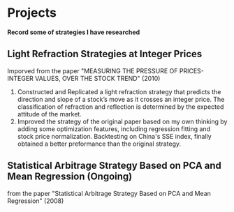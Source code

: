 # Projects
**Record some of strategies I have researched**

## Light Refraction Strategies at Integer Prices
Imporved from the paper "MEASURING THE PRESSURE OF PRICES-INTEGER VALUES, OVER THE STOCK TREND" (2010)<br>
1. Constructed and Replicated a light refraction strategy that predicts the direction and slope of a stock’s move as it crosses an integer price. The classification of refraction and reflection is determined by the expected attitude of the market.
2. Improved the strategy of the original paper based on my own thinking by adding some optimization features, including regression fitting and stock price normalization. Backtesting on China's SSE index, finally obtained a better preformance than the original strategy.



## Statistical Arbitrage Strategy Based on PCA and Mean Regression (Ongoing)
from the paper "Statistical Arbitrage Strategy Based on PCA and Mean Regression" (2008)<br>

